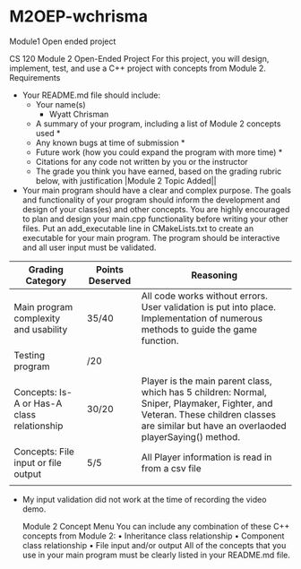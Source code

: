 # M2OEP-wchrisma
Module1 Open ended project

CS 120 Module 2 Open-Ended Project
For this project, you will design, implement, test, and use a C++ project with concepts from Module 2.
Requirements

  * Your README.md file should include:
    * Your name(s)
      * Wyatt Chrisman
    * A summary of your program, including a list of Module 2 concepts used 
      * 
    * Any known bugs at time of submission 
      * 
    * Future work (how you could expand the program with more time)
      * 
    * Citations for any code not written by you or the instructor 
    * The grade you think you have earned, based on the grading rubric below, with justification
    |Module 2 Topic Added||
  * Your main program should have a clear and complex purpose. The goals and functionality of your program should inform the development and design of your class(es) and other concepts. You are highly encouraged to plan and design your main.cpp functionality before writing your other files. Put an add_executable line in CMakeLists.txt to create an executable for your main program. The program should be interactive and all user input must be validated.


| Grading Category                           | Points Deserved | Reasoning                                                                                                                                                                                 | 
|--------------------------------------------|-----------------|-------------------------------------------------------------------------------------------------------------------------------------------------------------------------------------------|
| Main program complexity and usability      | 35/40           | All code works without errors. User validation is put into place. Implementation of numerous methods to guide the game function.                                                          |
| Testing program                            | /20             |                                                                                                                                                                                           |
| Concepts: Is-A or Has-A class relationship | 30/20           | Player is the main parent class, which has 5 children: Normal, Sniper, Playmaker, Fighter, and Veteran.  These children classes are similar but have an overlaoded playerSaying() method. |
| Concepts: File input or file output        | 5/5             | All Player information is read in from a csv file                                                                                                                                         |
|                                            |                 |                                                                                                                                                                                           |

* My input validation did not work at the time of recording the video demo.

  Module 2 Concept Menu
  You can include any combination of these C++ concepts from Module 2: • Inheritance class relationship
  • Component class relationship
  • File input and/or output
  All of the concepts that you use in your main program must be clearly listed in your README.md file.

